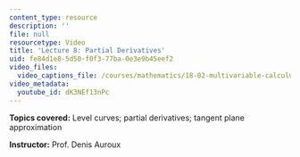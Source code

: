 ```yaml
---
content_type: resource
description: ''
file: null
resourcetype: Video
title: 'Lecture 8: Partial Derivatives'
uid: fe84d1e8-5d50-f0f3-77ba-0e3e9b45eef2
video_files:
  video_captions_file: /courses/mathematics/18-02-multivariable-calculus-fall-2007/video-lectures/lecture-8-partial-derivatives/dK3NEf13nPc.vtt
video_metadata:
  youtube_id: dK3NEf13nPc
---
```


**Topics covered:** Level curves; partial derivatives; tangent plane approximation

**Instructor:** Prof. Denis Auroux